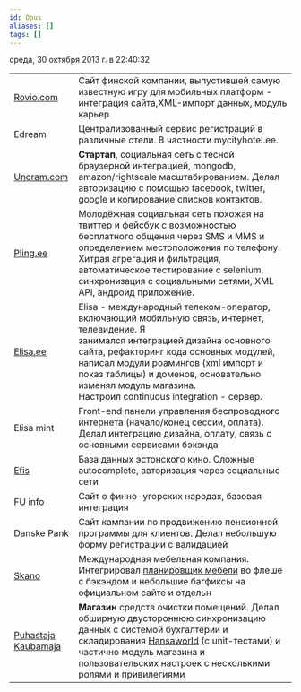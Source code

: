 ```yaml
---
id: Opus
aliases: []
tags: []
---
```


среда, 30 октября 2013 г. в 22:40:32

|   |   |
|---|---|
|[Rovio.com](http://rovio.com/)|Сайт финской компании, выпустившей самую известную игру для мобильных платформ - интеграция сайта,XML-импорт данных, модуль карьер|
|Edream|Централизованный сервис регистраций в различные отели. В частности mycityhotel.ee.|
|[Uncram.com](http://kurapov.name/content/://uncream.com)|**Стартап**, социальная сеть с тесной браузерной интеграцией, mongodb, amazon/rightscale масштабированием. Делал авторизацию с помощью facebook, twitter, google и копирование списков контактов.|
|[Pling.ee](http://pling.ee/)|Молодёжная социальная сеть похожая на твиттер и фейсбук с возможностью бесплатного общения через SMS и MMS и определением местоположения по телефону. Хитрая агрегация и фильтрация, автоматическое тестирование с selenium, синхронизация с социальными сетями, XML API, андроид приложение.|
|[Elisa.ee](http://elisa.ee/)|Elisa - международный телеком-оператор, включающий мобильную связь, интернет, телевидение. Я занимался интеграцией дизайна основного сайта, рефакторинг кода основных модулей, написал модули роамингов (xml импорт и показ таблицы) и доменов, основательно изменял модуль магазина. Настроил continuous integration - сервер.|
|Elisa mint|Front-end панели управления беспроводного интернета (начало/конец сессии, оплата). Делал интеграцию дизайна, оплату, связь с основными сервисами бэкэнда|
|[Efis](http://efis.ee/)|База данных эстонского кино. Сложные autocomplete, авторизация через социальные сети|
|FU info|Сайт о финно-угорских народах, базовая интеграция|
|Danske Pank|Сайт кампании по продвижению пенсионной программы для клиентов. Делал небольшую форму регистрации с валидацией|
|[Skano](http://skano.ee/)|Международная мебельная компания. Интегрировал [планировщик мебели](http://www.skano.com/3D/) во флеше с бэкэндом и небольшие багфиксы на официальном сайте и отдельн|
|[Puhastaja Kaubamaja](http://www.puhastajakaubamaja.ee/)|**Магазин** средств очистки помещений. Делал обширную двустороннюю синхронизацию данных с системой бухгалтерии и складирования [Hansaworld](http://www.excellent.ee/) (с unit-тестами) и частично модуль магазина и пользовательских настроек с несколькими ролями и привилегиями|
